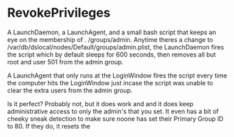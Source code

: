 # RevokePrivileges
A LaunchDaemon, a LaunchAgent, and a small bash script that keeps an eye on the membership of . /groups/admin. Anytime theres a change to /var/db/dslocal/nodes/Default/groups/admin.plist, the LaunchDaemon fires the script which by default sleeps for 600 seconds, then removes all but root and user 501 from the admin group.

A LaunchAgent that only runs at the LoginWindow fires the script every time the computer hits the LoginWindow just incase the script was unable to clear the extra users from the admin group.

Is it perfect? Probably not, but it does work and and it does keep administrative access to only the admin's that you set. It even has a bit of cheeky sneak detection to make sure noone has set their Primary Group ID to 80. If they do, it resets the 

